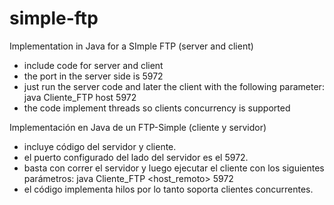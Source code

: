 # simple-ftp

Implementation in Java for a SImple FTP (server and client)

* include code for server and client
* the port in the server side is 5972
* just run the server code and later the client with the following parameter: java Cliente_FTP host 5972
* the code implement threads so clients concurrency is supported

Implementación en Java de un FTP-Simple (cliente y servidor)

* incluye código del servidor y cliente.
* el puerto configurado del lado del servidor es el 5972.
* basta con correr el servidor y luego ejecutar el cliente con los siguientes parámetros: java Cliente_FTP <host_remoto> 5972
* el código implementa hilos por lo tanto soporta clientes concurrentes.
